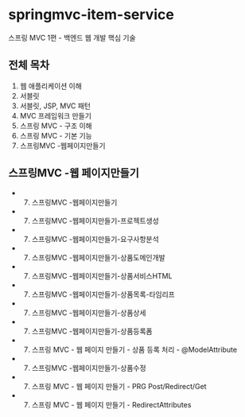 # springmvc-item-service

스프링 MVC 1편 - 백엔드 웹 개발 핵심 기술

## 전체 목차

1. 웹 애플리케이션 이해
2. 서블릿
3. 서블릿, JSP, MVC 패턴
4. MVC 프레임워크 만들기
5. 스프링 MVC - 구조 이해
6. 스프링 MVC - 기본 기능 
7. 스프링MVC -웹페이지만들기


## 스프링MVC -웹 페이지만들기

- 7. 스프링MVC -웹페이지만들기
- 7. 스프링MVC -웹페이지만들기-프로젝트생성 
- 7. 스프링MVC -웹페이지만들기-요구사항분석 
- 7. 스프링MVC -웹페이지만들기-상품도메인개발 
- 7. 스프링MVC -웹페이지만들기-상품서비스HTML 
- 7. 스프링MVC -웹페이지만들기-상품목록-타임리프 
- 7. 스프링MVC -웹페이지만들기-상품상세 
- 7. 스프링MVC -웹페이지만들기-상품등록폼
- 7. 스프링 MVC - 웹 페이지 만들기 - 상품 등록 처리 - @ModelAttribute 
- 7. 스프링MVC -웹페이지만들기-상품수정
- 7. 스프링 MVC - 웹 페이지 만들기 - PRG Post/Redirect/Get
- 7. 스프링 MVC - 웹 페이지 만들기 - RedirectAttributes
